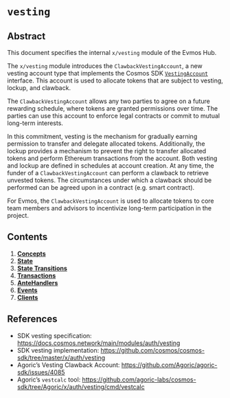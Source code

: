 <!--
order: 0
title: "Vesting Overview"
parent:
  title: "vesting"
-->

# `vesting`

## Abstract

This document specifies the internal `x/vesting` module of the Evmos Hub.

The `x/vesting` module introduces the `ClawbackVestingAccount`, a new vesting
account type that implements the Cosmos SDK
[`VestingAccount`](https://docs.cosmos.network/main/modules/auth/vesting#vesting-account-types)
interface. This account is used to allocate tokens that are subject to vesting,
lockup, and clawback.

The `ClawbackVestingAccount` allows any two parties to agree on a future
rewarding schedule, where tokens are granted permissions over time. The parties
can use this account to enforce legal contracts or commit to mutual long-term
interests.

In this commitment, vesting is the mechanism for gradually earning permission to
transfer and delegate allocated tokens. Additionally, the lockup provides a
mechanism to prevent the right to transfer allocated tokens and perform Ethereum
transactions from the account. Both vesting and lockup are defined in schedules
at account creation. At any time, the funder of a `ClawbackVestingAccount` can
perform a clawback to retrieve unvested tokens. The circumstances under which a
clawback should be performed can be agreed upon in a contract (e.g. smart
contract).

For Evmos, the `ClawbackVestingAccount` is used to allocate tokens to core team
members and advisors to incentivize long-term participation in the project.

## Contents

1.  **[Concepts](01_concepts.md)**
2.  **[State](02_state.md)**
3.  **[State Transitions](03_state_transitions.md)**
4.  **[Transactions](04_transactions.md)**
5.  **[AnteHandlers](05_antehandlers.md)**
6.  **[Events](06_events.md)**
7.  **[Clients](07_clients.md)**

## References

*   SDK vesting specification:
    <https://docs.cosmos.network/main/modules/auth/vesting>
*   SDK vesting implementation:
    <https://github.com/cosmos/cosmos-sdk/tree/master/x/auth/vesting>
*   Agoric’s Vesting Clawback Account:
    <https://github.com/Agoric/agoric-sdk/issues/4085>
*   Agoric’s `vestcalc` tool:
    <https://github.com/agoric-labs/cosmos-sdk/tree/Agoric/x/auth/vesting/cmd/vestcalc>
